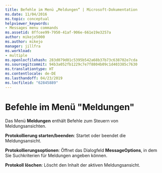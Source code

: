 ```yaml
---
title: Befehle im Menü „Meldungen“ | Microsoft-Dokumentation
ms.date: 11/04/2016
ms.topic: conceptual
helpviewer_keywords:
- Messages menu commands
ms.assetid: 8ffcee99-7950-41af-906e-661e19e3257a
author: mikejo5000
ms.author: mikejo
manager: jillfra
ms.workload:
- multiple
ms.openlocfilehash: 283d079d01c5395b542a68b37b73c638702e7cda
ms.sourcegitcommit: 94b3a052fb1229c7e7f8804b09c1d403385c7630
ms.translationtype: HT
ms.contentlocale: de-DE
ms.lasthandoff: 04/23/2019
ms.locfileid: "62845889"
---
```

# <a name="messages-menu-commands"></a>Befehle im Menü "Meldungen"
Das Menü **Meldungen** enthält Befehle zum Steuern von Meldungsansichten.

 **Protokollierung starten/beenden**: Startet oder beendet die Meldungsansicht.

 **Protokollierungsoptionen**: Öffnet das Dialogfeld **MessageOptions**, in dem Sie Suchkriterien für Meldungen angeben können.

 **Protokoll löschen**: Löscht den Inhalt der aktiven Meldungsansicht.